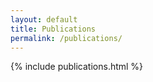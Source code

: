 ```yaml
---
layout: default
title: Publications
permalink: /publications/
---
```

{% include publications.html %}

